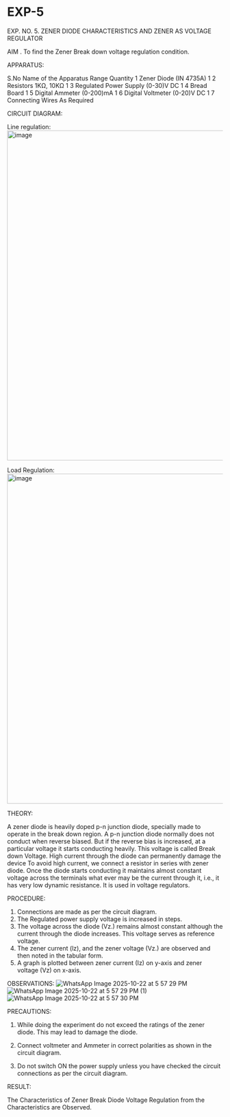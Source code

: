 # EXP-5
EXP. NO. 5. 		ZENER DIODE CHARACTERISTICS AND ZENER AS VOLTAGE REGULATOR

AIM
. To find the Zener Break down voltage regulation condition.

APPARATUS:

S.No	Name of the Apparatus	Range	Quantity
1	Zener Diode (IN 4735A)		1
2	Resistors	1KΩ, 10KΩ	1
3	Regulated Power Supply	(0-30)V DC	1
4	Bread Board		1
5	Digital Ammeter	(0-200)mA	1
6	Digital Voltmeter	(0-20)V DC	1
7	Connecting Wires	As Required	

CIRCUIT DIAGRAM:

Line regulation:
<img width="1366" height="768" alt="image" src="https://github.com/user-attachments/assets/c2127835-cb00-4221-9f73-74f38e7bbe86" />

Load Regulation:
<img width="1366" height="768" alt="image" src="https://github.com/user-attachments/assets/92220673-40de-45e4-a99d-6a4de0009d63" />

THEORY:
	
A zener diode is heavily doped p-n junction diode, specially made to operate in the break down region. A p-n junction diode normally does not conduct when reverse biased. But if the reverse bias is increased, at a particular voltage it starts conducting heavily. This voltage is called Break down Voltage. High current through the diode can permanently damage the device To avoid high current, we connect a resistor in series with zener diode. Once the diode starts conducting it maintains almost constant voltage across the terminals what ever may be the current through it, i.e., it has very low dynamic resistance. It is used in voltage regulators.

PROCEDURE:

1. Connections are made as per the circuit diagram.
2. The Regulated power supply voltage is increased in steps.
3. The voltage across the diode (Vz.) remains almost constant although the current through the diode increases. This voltage serves as reference voltage.
4. The zener current (lz), and the zener voltage (Vz.) are observed and then noted in the tabular form.
4. A graph is plotted between zener current (Iz) on y-axis and zener voltage (Vz) on x-axis.

OBSERVATIONS:
![WhatsApp Image 2025-10-22 at 5 57 29 PM](https://github.com/user-attachments/assets/1f9799e3-f9e4-4462-a17c-76badf213e8d)
![WhatsApp Image 2025-10-22 at 5 57 29 PM (1)](https://github.com/user-attachments/assets/e533bce3-ac60-4da2-b5c1-441dad166f2c)
![WhatsApp Image 2025-10-22 at 5 57 30 PM](https://github.com/user-attachments/assets/d0b62608-0185-4006-a49b-95239b9c9bd6)

PRECAUTIONS:

1. While doing the experiment do not exceed the ratings of the zener diode. This may lead to damage the diode.
2. Connect voltmeter and Ammeter in correct polarities as shown in the circuit diagram.

3. Do not switch ON the power supply unless you have checked the circuit connections as per the circuit diagram.

RESULT:

The Characteristics of Zener Break Diode Voltage Regulation from the Characteristics are Observed.
